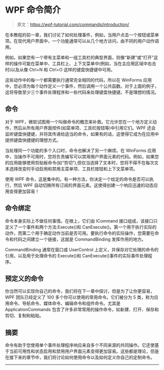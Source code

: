 # WPF 命令简介

> 原文：<https://wpf-tutorial.com/commands/introduction/>

在本教程的前一章，我们讨论了如何处理事件，例如，当用户点击一个按钮或菜单项。在现代用户界面中，一个功能通常可以从几个地方访问，由不同的用户动作调用。

例如，如果您有一个带有主菜单和一组工具栏的典型界面，则像“新建”或“打开”这样的操作可能在菜单中、工具栏上、上下文菜单中(例如，当在主应用区域中右击时)以及从像 Ctrl+N 和 Ctrl+O 这样的键盘快捷键中可用。

这些动作中的每一个都需要执行通常完全相同的代码，所以在 WinForms 应用中，您必须为每个动作定义一个事件，然后调用一个公共函数。对于上面的例子，这将导致至少三个事件处理程序和一些代码来处理键盘快捷键。不是理想的情况。

## 命令

对于 WPF，微软试图用一个叫做命令的概念来补救。它允许您在一个地方定义动作，然后从所有用户界面控件(如菜单项、工具栏按钮等)中引用它们。WPF 还会监听键盘快捷键，并将其传递给适当的命令，如果有的话，这使得它成为在应用中提供键盘快捷键的理想方式。

当处理同一个功能的多个入口时，命令也解决了另一个麻烦。在 WinForms 应用中，当操作不可用时，您将负责编写可以禁用用户界面元素的代码。例如，如果您的应用能够使用剪贴板命令(如“剪切”),但仅当选择了文本时，您将不得不在每次文本选择改变时手动启用和禁用主菜单项、工具栏按钮和上下文菜单项。

<input type="hidden" name="IL_IN_ARTICLE">

使用 WPF 命令，这是集中的。有一种方法，你决定一个给定的命令是否可以执行，然后 WPF 自动切换所有订阅的界面元素。这使得创建一个响应迅速的动态应用变得更加容易！

## 命令绑定

命令本身实际上不做任何事情。在根上，它们由 ICommand 接口组成，该接口只定义了一个事件和两个方法:Execute()和 CanExecute()。第一个用于执行实际的动作，而第二个用于确定动作当前是否可用。要执行命令的实际操作，您需要在命令和代码之间建立一个链接，这就是 CommandBinding 发挥作用的地方。

CommandBinding 通常在窗口或 UserControl 上定义，并保存对它处理的命令的引用，以及用于处理命令的 Execute()和 CanExecute()事件的实际事件处理程序。

## 预定义的命令

你当然可以实现你自己的命令，我们将在下一章中探讨，但是为了让你更容易，WPF 团队已经定义了 100 多个你可以使用的常用命令。它们被分为 5 类，称为应用命令、导航命令、媒体命令、编辑命令和组件命令。尤其是 ApplicationCommands 包含了许多非常常用的操作命令，如新建、打开、保存和剪切、复制和粘贴。

## 摘要

命令有助于您使用单个事件处理程序响应来自多个不同来源的共同操作。它还使基于当前可用性和状态启用和禁用用户界面元素变得更加容易。这些都是理论，但是在接下来的章节中，我们将讨论如何使用命令以及如何定义你自己的定制命令。

* * *